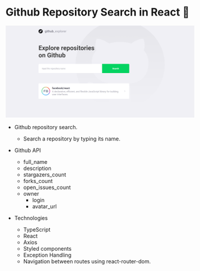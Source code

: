 # Github Repository Search in React 🔎

![picture](git-imgs/git-landing-page.png)

- Github repository search.
  - Search a repository by typing its name.

- Github API
  - full_name
  - description
  - stargazers_count
  - forks_count
  - open_issues_count
  - owner
    - login
    - avatar_url
  

- Technologies
  - TypeScript
  - React
  - Axios
  - Styled components
  - Exception Handling
  - Navigation between routes using react-router-dom.

